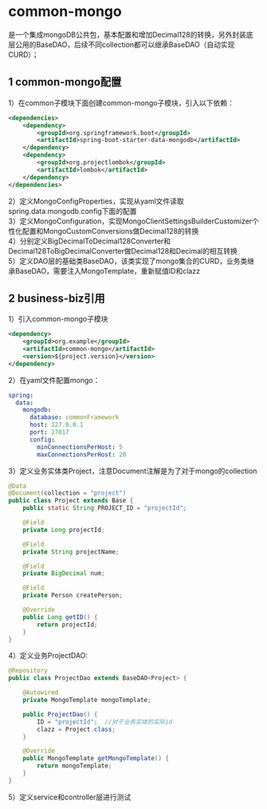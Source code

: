 # common-mongo
是一个集成mongoDB公共包，基本配置和增加Decimal128的转换，另外封装底层公用的BaseDAO，后续不同collection都可以继承BaseDAO（自动实现CURD）；

## 1 common-mongo配置
1）在common子模块下面创建common-mongo子模块，引入以下依赖：
```xml
<dependencies>
    <dependency>
        <groupId>org.springframework.boot</groupId>
        <artifactId>spring-boot-starter-data-mongodb</artifactId>
    </dependency>
    <dependency>
        <groupId>org.projectlombok</groupId>
        <artifactId>lombok</artifactId>
    </dependency>
</dependencies>
```
2）定义MongoConfigProperties，实现从yaml文件读取spring.data.mongodb.config下面的配置  
3）定义MongoConfiguration，实现MongoClientSettingsBuilderCustomizer个性化配置和MongoCustomConversions做Decimal128的转换  
4）分别定义BigDecimalToDecimal128Converter和Decimal128ToBigDecimalConverter做Decimal128和Decimal的相互转换  
5）定义DAO层的基础类BaseDAO，该类实现了mongo集合的CURD，业务类继承BaseDAO，需要注入MongoTemplate，重新赋值ID和clazz

## 2 business-biz引用
1）引入common-mongo子模块
```xml
<dependency>
    <groupId>org.example</groupId>
    <artifactId>common-mongo</artifactId>
    <version>${project.version}</version>
</dependency>
```
2）在yaml文件配置mongo：
```yaml
spring:
  data:
    mongodb:
      database: commonFramework
      host: 127.0.0.1
      port: 27017
      config:
        minConnectionsPerHost: 5
        maxConnectionsPerHost: 20
```
3）定义业务实体类Project，注意Document注解是为了对于mongo的collection
```java
@Data
@Document(collection = "project")
public class Project extends Base {
    public static String PROJECT_ID = "projectId";

    @Field
    private Long projectId;

    @Field
    private String projectName;

    @Field
    private BigDecimal num;

    @Field
    private Person createPerson;

    @Override
    public Long getID() {
        return projectId;
    }
}
```
4）定义业务ProjectDAO:
```java
@Repository
public class ProjectDao extends BaseDAO<Project> {

    @Autowired
    private MongoTemplate mongoTemplate;

    public ProjectDao() {
        ID = "projectId";  //对于业务实体的实际id
        clazz = Project.class;
    }

    @Override
    public MongoTemplate getMongoTemplate() {
        return mongoTemplate;
    }
}
```
5）定义service和controller层进行测试